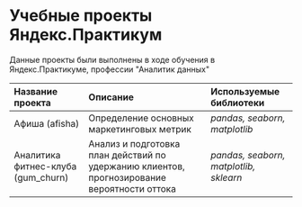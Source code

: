 # Учебные проекты Яндекс.Практикум
Данные проекты были выполнены в ходе обучения в Яндекс.Практикуме, профессии "Аналитик данных"

| Название проекта | Описание | Используемые библиотеки | 
| :---------------------- | :---------------------- | :---------------------- |
| Афиша (afisha) | Определение основных маркетинговых метрик | *pandas, seaborn, matplotlib* |
| Аналитика фитнес-клуба (gum_churn) | Анализ и подготовка план действий по удержанию клиентов, прогнозирование вероятности оттока | *pandas, seaborn, matplotlib, sklearn* |
